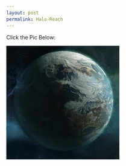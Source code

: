 ```yaml
---
layout: post
permalink: Halo-Reach
---
```


Click the Pic Below:

[![Watch the video](/assets/videos/halo_reach.jpg)](/assets/videos/halo_reach_victory.mp4)
<!--<html>-->
<!--<body>-->

<!--<video src="/assets/videos/csgo.mp4" controls="controls" width="1000" height="600">您的浏览器不支持播放该视频！</video>-->

<!--</body>-->
<!--</html>-->